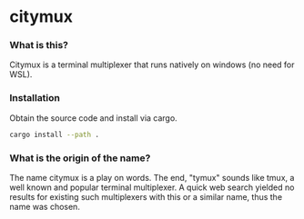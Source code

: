 # citymux

### What is this?

Citymux is a terminal multiplexer that runs natively on windows (no need for WSL).

### Installation

Obtain the source code and install via cargo.

```sh
cargo install --path .
```

### What is the origin of the name?

The name citymux is a play on words. The end, "tymux" sounds like tmux, a well known and popular terminal multiplexer. A quick web search yielded no results for existing such multiplexers with this or a similar name, thus the name was chosen.
